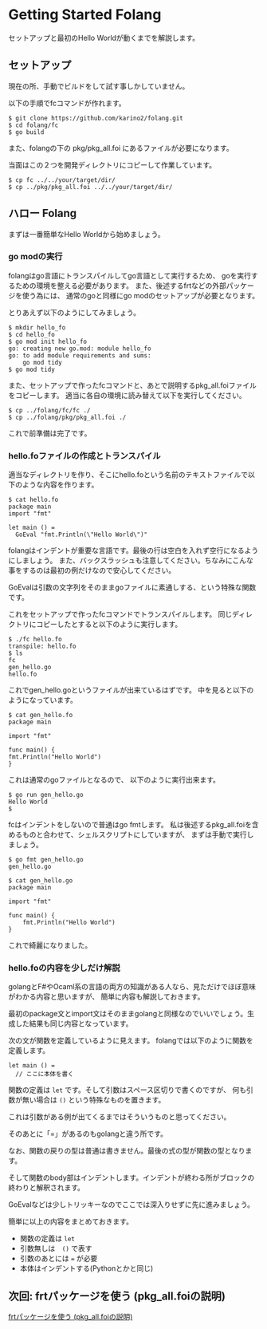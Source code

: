# Getting Started Folang

セットアップと最初のHello Worldが動くまでを解説します。

## セットアップ

現在の所、手動でビルドをして試す事しかしていません。

以下の手順でfcコマンドが作れます。

```
$ git clone https://github.com/karino2/folang.git
$ cd folang/fc
$ go build
```

また、folangの下の pkg/pkg_all.foi にあるファイルが必要になります。

当面はこの２つを開発ディレクトリにコピーして作業しています。

```
$ cp fc ../../your/target/dir/
$ cp ../pkg/pkg_all.foi ../../your/target/dir/
```

## ハロー Folang

まずは一番簡単なHello Worldから始めましょう。

### go modの実行

folangはgo言語にトランスパイルしてgo言語として実行するため、
goを実行するための環境を整える必要があります。
また、後述するfrtなどの外部パッケージを使う為には、
通常のgoと同様にgo modのセットアップが必要となります。

とりあえず以下のようにしてみましょう。

```
$ mkdir hello_fo
$ cd hello_fo
$ go mod init hello_fo
go: creating new go.mod: module hello_fo
go: to add module requirements and sums:
	go mod tidy
$ go mod tidy
```

また、セットアップで作ったfcコマンドと、あとで説明するpkg_all.foiファイルをコピーします。
適当に各自の環境に読み替えて以下を実行してください。

```
$ cp ../folang/fc/fc ./
$ cp ../folang/pkg/pkg_all.foi ./
```

これで前準備は完了です。

### hello.foファイルの作成とトランスパイル

適当なディレクトリを作り、そこにhello.foという名前のテキストファイルで以下のような内容を作ります。

```
$ cat hello.fo
package main
import "fmt"

let main () =
  GoEval "fmt.Println(\"Hello World\")"

```

folangはインデントが重要な言語です。最後の行は空白を入れず空行になるようにしましょう。
また、バックスラッシュも注意してください。ちなみにこんな事をするのは最初の例だけなので安心してください。

GoEvalは引数の文字列をそのままgoファイルに素通しする、という特殊な関数です。

これをセットアップで作ったfcコマンドでトランスパイルします。
同じディレクトリにコピーしたとすると以下のように実行します。

```
$ ./fc hello.fo
transpile: hello.fo
$ ls
fc
gen_hello.go
hello.fo
```

これでgen_hello.goというファイルが出来ているはずです。
中を見ると以下のようになっています。

```
$ cat gen_hello.fo
package main

import "fmt"

func main() {
fmt.Println("Hello World")
}
```

これは通常のgoファイルとなるので、
以下のように実行出来ます。

```
$ go run gen_hello.go
Hello World
$
```

fcはインデントをしないので普通はgo fmtします。
私は後述するpkg_all.foiを含めるものと合わせて、シェルスクリプトにしていますが、
まずは手動で実行しましょう。

```
$ go fmt gen_hello.go
gen_hello.go

$ cat gen_hello.go
package main

import "fmt"

func main() {
	fmt.Println("Hello World")
}
```

これで綺麗になりました。

### hello.foの内容を少しだけ解説

golangとF#やOcaml系の言語の両方の知識がある人なら、見ただけでほぼ意味がわかる内容と思いますが、
簡単に内容も解説しておきます。

最初のpackage文とimport文はそのままgolangと同様なのでいいでしょう。生成した結果も同じ内容となっています。

次の文が関数を定義しているように見えます。
folangでは以下のように関数を定義します。

```
let main () =
  // ここに本体を書く
```

関数の定義は `let` です。そして引数はスペース区切りで書くのですが、
何も引数が無い場合は `()` という特殊なものを置きます。

これは引数がある例が出てくるまではそういうものと思ってください。

そのあとに「=」があるのもgolangと違う所です。

なお、関数の戻りの型は普通は書きません。最後の式の型が関数の型となります。

そして関数のbody部はインデントします。インデントが終わる所がブロックの終わりと解釈されます。

GoEvalなどは少しトリッキーなのでここでは深入りせずに先に進みましょう。

簡単に以上の内容をまとめておきます。

- 関数の定義は `let`
- 引数無しは　`()` で表す
- 引数のあとには `=` が必要
- 本体はインデントする(Pythonとかと同じ)

## 次回: frtパッケージを使う (pkg_all.foiの説明)

[frtパッケージを使う (pkg_all.foiの説明)](UseFrtPackage_ja.md)